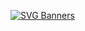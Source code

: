 [![SVG Banners](https://svg-banners.vercel.app/api?type=typeWriter&text1=Welcome%20to%20My%20Profile&text2=I%20am%20xfau1ty&width=800&height=400&cycle=fadeIn,slideUp,wave)](https://github.com/Akshay090/svg-banners)
